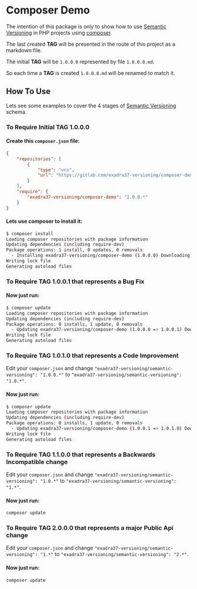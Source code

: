 # Composer Demo

The intention of this package is only to show how to use [Semantic Versioning](https://gitlab.com/exadra37-versioning/semantic-versioning) in PHP projects using [composer](https://getcomposer.org).

The last created **TAG** will be presented in the route of this project as a markdown file.

The initial **TAG** will be `1.0.0.0` represented by file `1.0.0.0.md`.

So each time a **TAG** is created `1.0.0.0.md` will be renamed to match it.

## How To Use

Lets see some examples to cover the 4 stages of [Semantic Versioning](https://gitlab.com/exadra37-versioning/semantic-versioning) schema.


### To Require Initial TAG 1.0.0.0

#### Create this `composer.json` file:

```json
{
    "repositories": [
        {
            "type": "vcs",
            "url": "https://gitlab.com/exadra37-versioning/composer-demo"
        }
    ],
    "require": {
        "exadra37-versioning/composer-demo": "1.0.0.*"
    }
}
```

#### Lets use composer to install it:

```bash
$ composer install
Loading composer repositories with package information
Updating dependencies (including require-dev)
Package operations: 1 install, 0 updates, 0 removals
  - Installing exadra37-versioning/composer-demo (1.0.0.0) Downloading: 100%
Writing lock file
Generating autoload files
```


### To Require TAG 1.0.0.1 that represents a Bug Fix

#### Now just run:

```bash
$ composer update
Loading composer repositories with package information
Updating dependencies (including require-dev)
Package operations: 0 installs, 1 update, 0 removals
  - Updating exadra37-versioning/composer-demo (1.0.0.0 => 1.0.0.1) Downloading: 100%
Writing lock file
Generating autoload files
```


### To Require TAG 1.0.1.0 that represents a Code Improvement

Edit your `composer.json` and change `"exadra37-versioning/semantic-versioning": "1.0.0.*"` to `"exadra37-versioning/semantic-versioning": "1.0.*"`.

#### Now just run:

```bash
$ composer update
Loading composer repositories with package information
Updating dependencies (including require-dev)
Package operations: 0 installs, 1 update, 0 removals
  - Updating exadra37-versioning/composer-demo (1.0.0.1 => 1.0.1.0) Downloading: 100%
Writing lock file
Generating autoload files
```


### To Require TAG 1.1.0.0 that represents a Backwards Incompatible change

Edit your `composer.json` and change `"exadra37-versioning/semantic-versioning": "1.0.*"` to `"exadra37-versioning/semantic-versioning": "1.*"`.

#### Now just run:

```bash
composer update
```


### To Require TAG 2.0.0.0 that represents a major Public Api change

Edit your `composer.json` and change `"exadra37-versioning/semantic-versioning": "1.*"` to `"exadra37-versioning/semantic-versioning": "2.*"`.

#### Now just run:

```bash
composer update
```
